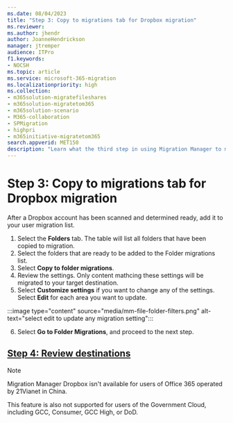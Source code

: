 ```yaml
---
ms.date: 08/04/2023
title: "Step 3: Copy to migrations tab for Dropbox migration"
ms.reviewer: 
ms.author: jhendr
author: JoanneHendrickson
manager: jtremper
audience: ITPro
f1.keywords:
- NOCSH
ms.topic: article
ms.service: microsoft-365-migration
ms.localizationpriority: high
ms.collection:
- m365solution-migratefileshares
- m365solution-migratetom365
- m365solution-scenario 
- M365-collaboration
- SPMigration
- highpri
- m365initiative-migratetom365
search.appverid: MET150
description: "Learn what the third step in using Migration Manager to migrate Dropbox."
---
```


# Step 3: Copy to migrations tab for Dropbox migration

After a Dropbox account has been scanned and determined ready, add it to your user migration list.  

1. Select the **Folders** tab. The table will list all folders that have been copied to migration.
2. Select the folders that are ready to be added to the Folder migrations list.
3. Select **Copy to folder migrations**.
4. Review the settings. Only content mathcing these settings will be migrated to your target destination. 
5. Select **Customize settings** if you want to change any of the settings. Select **Edit** for each area you want to update. 

:::image type="content" source="media/mm-file-folder-filters.png" alt-text="select edit to update any migration setting":::

6. Select **Go to Folder Migrations**, and proceed to the next step.


## [**Step 4: Review destinations**](mm-dropbox-step4-review-destinations.md)


>[!NOTE]
>Migration Manager Dropbox isn't available for users of Office 365 operated by 21Vianet in China.
>
> This feature is also not supported for users of the Government Cloud, including GCC, Consumer, GCC High, or DoD.

